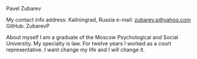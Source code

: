 Pavel Zubarev

My contact info
address:    Kaliningrad, Russia
e-mail:     zubarev.p@yahoo.com
GitHub:     ZubarevP

About myself
I am a graduate of the Moscow Psychological and Social University. My specialty is law. For twelve years I worked as a court representative. I want change my life and I will change it.
